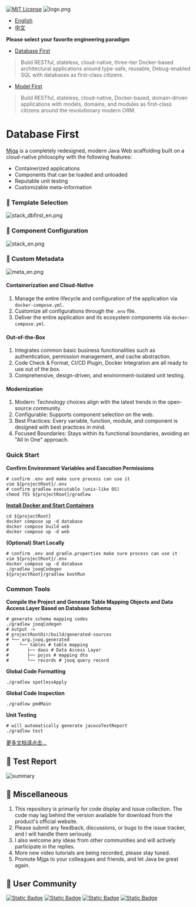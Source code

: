 [![MIT License](https://img.shields.io/badge/License-MIT-green.svg)](https://choosealicense.com/licenses/mit/)
![logo.png](asset/logo.png)

- [English](README_EN.md)
- [中文](README_CN.md)

**Please select your favorite engineering paradigm**
- [Database First](https://github.com/ccmjga/mjga-scaffold/)

>Build RESTful, stateless, cloud-native, three-tier Docker-based architectural applications around type-safe, reusable, Debug-enabled SQL with databases as first-class citizens.

- [Model First](https://github.com/ccmjga/mjga-scaffold/tree/model-first)

>Build RESTful, stateless, cloud-native, Docker-based, domain-driven applications with models, domains, and modules as first-class citizens around the revolutionary modern ORM.

# Database First

[Mjga](https://www.mjga.cc) is a completely redesigned, modern Java Web scaffolding built on a cloud-native philosophy with the following features:

- Containerized applications
- Components that can be loaded and unloaded
- Reputable unit testing
- Customizable meta-information

### 🥝 Template Selection

![stack_dbfirst_en.png](asset/stack_dbfirst_en.png)

### 🍅 Component Configuration

![stack_en.png](asset/stack_en.png)

### 🍹 Custom Metadata

![meta_en.png](asset/meta_en.png)

#### Containerization and Cloud-Native

1. Manage the entire lifecycle and configuration of the application via `docker-compose.yml`.
2. Customize all configurations through the `.env` file.
3. Deliver the entire application and its ecosystem components via `docker-compose.yml`.

#### Out-of-the-Box

1. Integrates common basic business functionalities such as authentication, permission management, and cache abstraction.
2. Code Check & Format, CI/CD Plugin, Docker Integration are all ready to use out of the box.
3. Comprehensive, design-driven, and environment-isolated unit testing.

#### Modernization

1. Modern: Technology choices align with the latest trends in the open-source community.
2. Configurable: Supports component selection on the web.
3. Best Practices: Every variable, function, module, and component is designed with best practices in mind.
4. Focused Boundaries: Stays within its functional boundaries, avoiding an "All In One" approach.

### Quick Start

**Confirm Environment Variables and Execution Permissions**

```shell
# confirm .env and make sure process can use it
vim ${projectRoot}/.env
# confirm gradlew executable (unix-like OS)
chmod 755 ${projectRoot}/gradlew
```

**[Install Docker and Start Containers](https://docs.docker.com/engine/install/)**

```shell
cd ${projectRoot}
docker compose up -d database
docker compose build web
docker compose up -d web
```

**(Optional) Start Locally**

```shell
# confirm .env and gradle.properties make sure process can use it
vim ${projectRoot}/.env
docker compose up -d database
./gradlew jooqCodegen
${projectRoot}/gradlew bootRun
```

### Common Tools

**Compile the Project and Generate Table Mapping Objects and Data Access Layer Based on Database Schema**

```shell
# generate schema mapping codes
./gradlew jooqCodegen
# output ->
# projectRootDir/build/generated-sources
# └── org.jooq.generated
#    └── tables # table mapping
#       ├── daos # Data Access Layer
#       ├── pojos # mapping dto
#       └── records # jooq query record
```

**Global Code Formatting**

```shell
./gradlew spotlessApply
```

**Global Code Inspection**

```shell
./gradlew pmdMain
```

**Unit Testing**

```shell
# will automatically generate jacocoTestReport
./gradlew test
```

[更多文档请点击...](https://www.mjga.cc/doc/dbfirst)


## 🍓 Test Report

![summary](https://www.mjga.cc/dbfirst/test-cover.png)

## 🍟 Miscellaneous

1. This repository is primarily for code display and issue collection. The code may lag behind the version available for
   download from the product's official website.
2. Please submit any feedback, discussions, or bugs to the issue tracker, and I will handle them seriously.
3. I also welcome any ideas from other communities and will actively participate in the replies.
4. More new video tutorials are being recorded, please stay tuned.
5. Promote Mjga to your colleagues and friends, and let Java be great again.

## 🔮 User Community

[![Static Badge](https://img.shields.io/badge/blog-black?style=flat&logo=dev.to&logoSize=auto)](https://dev.to/ccmjga)
[![Static Badge](https://img.shields.io/badge/homepage-white?style=flat&logo=homepage&logoColor=%23FF0074)](https://www.mjga.cc)
[![Static Badge](https://img.shields.io/badge/twitter-blue?style=flat&logo=x)](https://x.com/Mjga212318)
[![Static Badge](https://img.shields.io/badge/discord-white?style=flat&logo=discord)](https://discord.com/invite/3XhyjEPn)
